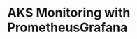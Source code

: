 # AKS Monitoring with PrometheusGrafana                                                                                                                                                 
